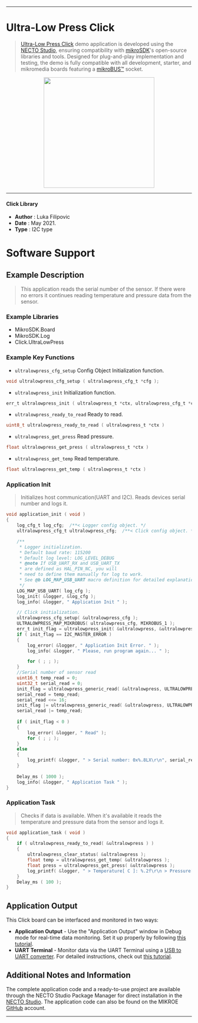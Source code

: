 
---
# Ultra-Low Press Click

> [Ultra-Low Press Click](https://www.mikroe.com/?pid_product=MIKROE-4676) demo application is developed using
the [NECTO Studio](https://www.mikroe.com/necto), ensuring compatibility with [mikroSDK](https://www.mikroe.com/mikrosdk)'s
open-source libraries and tools. Designed for plug-and-play implementation and testing, the demo is fully compatible with
all development, starter, and mikromedia boards featuring a [mikroBUS&trade;](https://www.mikroe.com/mikrobus) socket.

<p align="center">
  <img src="https://www.mikroe.com/?pid_product=MIKROE-4676&image=1" height=300px>
</p>

---

#### Click Library

- **Author**        : Luka Filipovic
- **Date**          : May 2021.
- **Type**          : I2C type

# Software Support

## Example Description

> This application reads the serial number of the sensor. If there were 
no errors it continues reading temperature and pressure data from the sensor.

### Example Libraries

- MikroSDK.Board
- MikroSDK.Log
- Click.UltraLowPress

### Example Key Functions

- `ultralowpress_cfg_setup` Config Object Initialization function.
```c
void ultralowpress_cfg_setup ( ultralowpress_cfg_t *cfg );
```

- `ultralowpress_init` Initialization function.
```c
err_t ultralowpress_init ( ultralowpress_t *ctx, ultralowpress_cfg_t *cfg );
```

- `ultralowpress_ready_to_read` Ready to read.
```c
uint8_t ultralowpress_ready_to_read ( ultralowpress_t *ctx )
```

- `ultralowpress_get_press` Read pressure.
```c
float ultralowpress_get_press ( ultralowpress_t *ctx )
```

- `ultralowpress_get_temp` Read temperature.
```c
float ultralowpress_get_temp ( ultralowpress_t *ctx )
```

### Application Init

> Initializes host communication(UART and I2C). Reads devices serial number and logs it.

```c
void application_init ( void ) 
{
    log_cfg_t log_cfg;  /**< Logger config object. */
    ultralowpress_cfg_t ultralowpress_cfg;  /**< Click config object. */

    /** 
     * Logger initialization.
     * Default baud rate: 115200
     * Default log level: LOG_LEVEL_DEBUG
     * @note If USB_UART_RX and USB_UART_TX 
     * are defined as HAL_PIN_NC, you will 
     * need to define them manually for log to work. 
     * See @b LOG_MAP_USB_UART macro definition for detailed explanation.
     */
    LOG_MAP_USB_UART( log_cfg );
    log_init( &logger, &log_cfg );
    log_info( &logger, " Application Init " );

    // Click initialization.
    ultralowpress_cfg_setup( &ultralowpress_cfg );
    ULTRALOWPRESS_MAP_MIKROBUS( ultralowpress_cfg, MIKROBUS_1 );
    err_t init_flag = ultralowpress_init( &ultralowpress, &ultralowpress_cfg );
    if ( init_flag == I2C_MASTER_ERROR ) 
    {
        log_error( &logger, " Application Init Error. " );
        log_info( &logger, " Please, run program again... " );

        for ( ; ; );
    }
    //Serial number of sensor read
    uint16_t temp_read = 0;
    uint32_t serial_read = 0;
    init_flag = ultralowpress_generic_read( &ultralowpress, ULTRALOWPRESS_REG_SERIAL_NUM_H, &temp_read );
    serial_read = temp_read;
    serial_read <<= 16;
    init_flag |= ultralowpress_generic_read( &ultralowpress, ULTRALOWPRESS_REG_SERIAL_NUM_L, &temp_read );
    serial_read |= temp_read;
    
    if ( init_flag < 0 )
    {
        log_error( &logger, " Read" );
        for ( ; ; );
    }
    else
    {
        log_printf( &logger, " > Serial number: 0x%.8LX\r\n", serial_read );
    }
    
    Delay_ms ( 1000 );
    log_info( &logger, " Application Task " );
}
```

### Application Task

> Checks if data is available. When it's available it reads the temperature 
and pressure data from the sensor and logs it.

```c
void application_task ( void ) 
{
    if ( ultralowpress_ready_to_read( &ultralowpress ) )
    {
        ultralowpress_clear_status( &ultralowpress );
        float temp = ultralowpress_get_temp( &ultralowpress );
        float press = ultralowpress_get_press( &ultralowpress );
        log_printf( &logger, " > Temperature[ C ]: %.2f\r\n > Pressure[ Pa ]: %.2f\r\n", temp, press );
    }
    Delay_ms ( 100 );
}
```

## Application Output

This Click board can be interfaced and monitored in two ways:
- **Application Output** - Use the "Application Output" window in Debug mode for real-time data monitoring.
Set it up properly by following [this tutorial](https://www.youtube.com/watch?v=ta5yyk1Woy4).
- **UART Terminal** - Monitor data via the UART Terminal using
a [USB to UART converter](https://www.mikroe.com/click/interface/usb?interface*=uart,uart). For detailed instructions,
check out [this tutorial](https://help.mikroe.com/necto/v2/Getting%20Started/Tools/UARTTerminalTool).

## Additional Notes and Information

The complete application code and a ready-to-use project are available through the NECTO Studio Package Manager for 
direct installation in the [NECTO Studio](https://www.mikroe.com/necto). The application code can also be found on
the MIKROE [GitHub](https://github.com/MikroElektronika/mikrosdk_click_v2) account.

---
